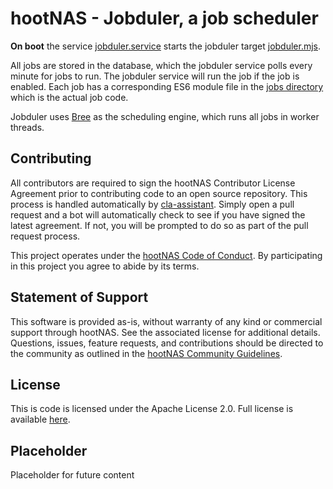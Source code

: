 # hootNAS - Jobduler, a job scheduler

**On boot** the service [jobduler.service](/scripts/jobduler.service) 
starts the jobduler target [jobduler.mjs](/scheduler/jobduler.mjs).

All jobs are stored in the database, which the jobduler service polls every
minute for jobs to run. The jobduler service will run the job if the job is
enabled. Each job has a corresponding ES6 module file in the 
[jobs directory](/scheduler/jobs/) which is the actual job code. 

Jobduler uses [Bree](https://github.com/breejs/bree) as the scheduling engine, 
which runs all jobs in worker threads.

## Contributing

All contributors are required to sign the hootNAS Contributor 
License Agreement prior to contributing code to an open source repository. This 
process is handled automatically by [cla-assistant](https://cla-assistant.io/). 
Simply open a pull request and a bot will automatically check to see if you 
have signed the latest agreement. If not, you will be prompted to do so as part 
of the pull request process. 

This project operates under the [hootNAS Code of Conduct](#placeholder). By 
participating in this project you agree to abide by its terms. 

## Statement of Support

This software is provided as-is, without warranty of any kind or commercial 
support through hootNAS. See the associated license for additional details. 
Questions, issues, feature requests, and contributions should be directed to 
the community as outlined in the [hootNAS Community Guidelines](#placeholder).

## License

This is code is licensed under the Apache License 2.0. Full license is 
available [here](/LICENSE).

## Placeholder

Placeholder for future content
